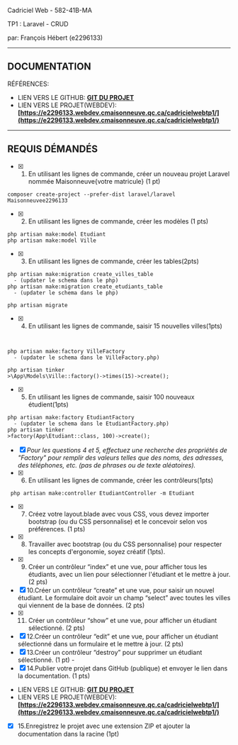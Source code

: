 Cadriciel Web  - 582-41B-MA  

TP1 : Laravel  - CRUD

par:  François Hébert (e2296133) 


---
## DOCUMENTATION

RÉFÉRENCES:

- LIEN VERS LE GITHUB: **[GIT DU PROJET](https://github.com/fhmaisonneuve/s4CadricielWeb_TP1_Laravel)**
- LIEN VERS LE PROJET(WEBDEV): **[https://e2296133.webdev.cmaisonneuve.qc.ca/cadricielwebtp1/](https://e2296133.webdev.cmaisonneuve.qc.ca/cadricielwebtp1/)** 


 ---  

## REQUIS DÉMANDÉS


- [x]  1. En utilisant les lignes de commande, créer un nouveau projet Laravel nommée Maisonneuve{votre matricule} (1 pt)
```
composer create-project --prefer-dist laravel/laravel Maisonneuvee2296133
```
- [x] 2. En utilisant les lignes de commande, créer les modèles (1 pts)
```
php artisan make:model Etudiant
php artisan make:model Ville
```

- [x] 3. En utilisant les lignes de commande, créer les tables(2pts)
```
php artisan make:migration create_villes_table
  - (updater le schema dans le php)
php artisan make:migration create_etudiants_table
  - (updater le schema dans le php)

php artisan migrate
```


- [x] 4. En utilisant les lignes de commande, saisir 15 nouvelles villes(1pts)
```


php artisan make:factory VilleFactory
  - (updater le schema dans le VilleFactory.php)

php artisan tinker
>\App\Models\Ville::factory()->times(15)->create();

```
- [x] 5. En utilisant les lignes de commande, saisir 100 nouveaux étudient(1pts)
```
php artisan make:factory EtudiantFactory
  - (updater le schema dans le EtudiantFactory.php)
php artisan tinker
>factory(App\Etudiant::class, 100)->create();
```
- [x] *Pour les questions 4 et 5, effectuez une recherche des propriétés de "Factory" pour remplir des valeurs telles que des noms, des adresses, des téléphones, etc. (pas de phrases ou de texte aléatoires).*
- [x] 6. En utilisant les lignes de commande, créer les contrôleurs(1pts)
```
 php artisan make:controller EtudiantController -m Etudiant 

```

- [x] 7. Créez votre layout.blade avec vous CSS, vous devez importer bootstrap (ou
du CSS personnalise) et le concevoir selon vos préférences. (1 pts)
- [x] 8. Travailler avec bootstrap (ou du CSS personnalise) pour respecter les
concepts d'ergonomie, soyez créatif (1pts).
- [x] 9. Créer un contrôleur “index” et une vue, pour afficher tous les étudiants, avec
un lien pour sélectionner l'étudiant et le mettre à jour. (2 pts)
- [x] 10.Créer un contrôleur “create” et une vue, pour saisir un nouvel étudiant. Le formulaire doit avoir un champ “select” avec toutes les villes qui viennent de la base de données. (2 pts)
- [x] 11.  Créer un contrôleur “show” et une vue, pour afficher un étudiant sélectionné. (2 pts)
- [x] 12.Créer un contrôleur “edit” et une vue, pour afficher un étudiant sélectionné dans un formulaire et le mettre à jour. (2 pts)
- [x] 13.Créer un contrôleur “destroy” pour supprimer un étudiant sélectionné. (1 pt) - 
- [x] 14.Publier votre projet dans GitHub (publique) et envoyer le lien dans la
documentation. (1 pts)

- LIEN VERS LE GITHUB: **[GIT DU PROJET](https://github.com/fhmaisonneuve/s4CadricielWeb_TP1_Laravel)**
- LIEN VERS LE PROJET(WEBDEV): **[https://e2296133.webdev.cmaisonneuve.qc.ca/cadricielwebtp1/](https://e2296133.webdev.cmaisonneuve.qc.ca/cadricielwebtp1/)** 
   
- [x] 15.Enregistrez le projet avec une extension ZIP et ajouter la documentation dans
la racine (1pt)